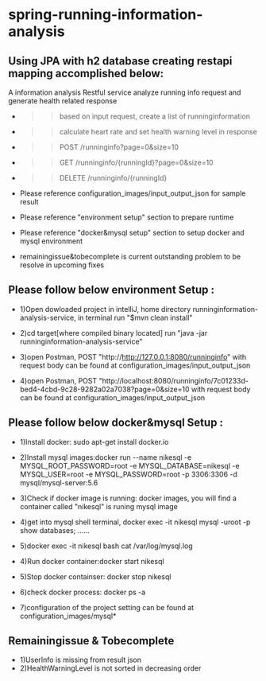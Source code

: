 # spring-running-information-analysis
## Using JPA with h2 database creating restapi mapping accomplished below:
A information analysis Restful service analyze running info request and generate health related response
* >> based on input request, create a list of runninginformation
* >> calculate heart rate and set health warning level in response
* >> POST /runninginfo?page=0&size=10
* >> GET /runninginfo/{runningId}?page=0&size=10
* >> DELETE /runninginfo/{runningId}

* Please reference configuration_images/input_output_json for sample result
* Please reference "environment setup" section to prepare runtime
* Please reference "docker&mysql setup" section to setup docker and mysql environment
* remainingissue&tobecomplete is current outstanding problem to be resolve in upcoming fixes

## Please follow below environment Setup :

* 1)Open dowloaded project in intelliJ, home directory runninginformation-analysis-service, in terminal run "$mvn clean install"

* 2)cd target[where compiled binary located] run "java -jar runninginformation-analysis-service"

* 3)open Postman, POST "http://http://127.0.0.1:8080/runninginfo" with request body can be found at configuration_images/input_output_json

* 4)open Postman, POST "http://localhost:8080/runninginfo/7c01233d-bed4-4cbd-9c28-9282a02a7038?page=0&size=10 with request body can be found at configuration_images/input_output_json

## Please follow below docker&mysql Setup :

* 1)Install docker: sudo apt-get install docker.io

* 2)Install mysql images:docker run --name nikesql -e MYSQL_ROOT_PASSWORD=root -e MYSQL_DATABASE=nikesql -e MYSQL_USER=root -e MYSQL_PASSWORD=root -p 3306:3306 -d mysql/mysql-server:5.6

* 3)Check if docker image is running: docker images, you will find a container called "nikesql" is runing mysql image

* 4)get into mysql shell terminal, docker exec -it nikesql mysql -uroot -p
show databases;
......

* 5)docker exec -it nikesql bash
   cat /var/log/mysql.log

* 4)Run docker container:docker start nikesql

* 5)Stop docker containser: docker stop nikesql

* 6)check docker process: docker ps -a

* 7)configuration of the project setting can be found at configuration_images/mysql*

## Remainingissue & Tobecomplete
* 1)UserInfo is missing from result json
* 2)HealthWarningLevel is not sorted in decreasing order

